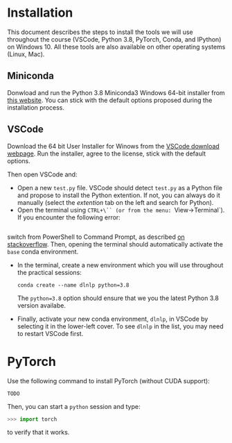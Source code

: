 # Installation

This document describes the steps to install the tools we will use throughout
the course (VSCode, Python 3.8, PyTorch, Conda, and IPython) on Windows 10.
All these tools are also available on other operating systems (Linux, Mac).

<!---
* [Visual Studio Code (VSCode)][VSCode] is the suggested code editor for this
  course
* [Conda][conda] is a package manager for Python.
-->


## Miniconda

Donwload and run the Python 3.8 Miniconda3 Windows 64-bit installer from [this
website][miniconda-windows-installers].  You can stick with the default options
proposed during the installation process.

## VSCode

Download the 64 bit User Installer for Winows from the [VSCode download
webpage][VSCode-downloads].  Run the installer, agree to the license, stick
with the default options.

Then open VSCode and:
* Open a new `test.py` file.  VSCode should detect `test.py` as a
  Python file and propose to install the Python extention.  If not, you can
  always do it manually (select the *extention* tab on the left and
  search for Python).
* Open the terminal using `CTRL+\`` (or from the menu: `View-\>Terminal`).
  If you encounter the following error:
```
```
  switch from PowerShell to Command Prompt, as described [on
  stackoverflow](https://stackoverflow.com/questions/54828713/working-with-anaconda-in-visual-studio-code).
  Then, opening the terminal should automatically activate the `base`
  conda environment.
* In the terminal, create a new environment which you will use throughout the
  practical sessions:

      conda create --name dlnlp python=3.8

  The `python=3.8` option should ensure that we you the latest Python 3.8
  version availabe.
* Finally, activate your new conda environment, `dlnlp`, in VSCode by selecting
  it in the lower-left cover.  To see `dlnlp` in the list, you may need to
  restart VSCode first.
  

# PyTorch

Use the following command to install PyTorch (without CUDA support):

    TODO

Then, you can start a `python` session and type:
```python
>>> import torch
```
to verify that it works.



[VSCode]: https://code.visualstudio.com/
[VSCode-downloads]: https://code.visualstudio.com/Download
[miniconda-windows-installers]: https://docs.conda.io/en/latest/miniconda.html#windows-installers
